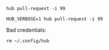 
```
hub pull-request -i 99

HUB_VERBOSE=1 hub pull-request -i 99
```

Bad credentials:

```
rm ~/.config/hub
```
